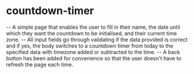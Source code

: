 # countdown-timer
-- A simple page that enables the user to fill in their name, the date until which they want the countdown to be initialised, and their current time zone. 
-- All input fields go through validating if the data provided is correct and if yes, the body switches to a countdown timer from today to the specified data with timezone added or subtracted to the time. 
-- A back button has been added for convenience so that the user doesn't have to refresh the page each time.
